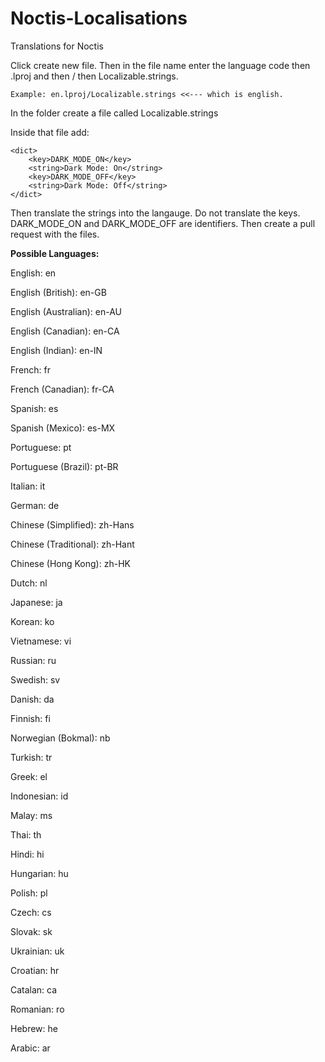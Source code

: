 # Noctis-Localisations
Translations for Noctis

Click create new file. Then in the file name enter the language code then .lproj and then / then Localizable.strings.

    Example: en.lproj/Localizable.strings <<--- which is english. 
    
In the folder create a file called Localizable.strings

Inside that file add:

    <dict>
        <key>DARK_MODE_ON</key>
        <string>Dark Mode: On</string>
        <key>DARK_MODE_OFF</key>
        <string>Dark Mode: Off</string>
    </dict>

Then translate the strings into the langauge. Do not translate the keys. DARK_MODE_ON and DARK_MODE_OFF are identifiers. Then create a pull request with the files.

<b>Possible Languages:</b>

English: en

English (British):	en-GB

English (Australian):	en-AU

English (Canadian):	en-CA

English (Indian):	en-IN

French:	fr

French (Canadian):	fr-CA

Spanish:	es

Spanish (Mexico):	es-MX

Portuguese:	pt

Portuguese (Brazil):	pt-BR

Italian:	it

German:	de	

Chinese (Simplified):	zh-Hans

Chinese (Traditional):	zh-Hant

Chinese (Hong Kong):	zh-HK

Dutch:	nl

Japanese:	ja

Korean:	ko

Vietnamese:	vi

Russian:	ru

Swedish:	sv

Danish:	da

Finnish:	fi

Norwegian (Bokmal):	nb

Turkish:	tr

Greek:	el

Indonesian:	id

Malay:	ms

Thai:	th

Hindi:	hi

Hungarian:	hu

Polish:	pl

Czech:	cs

Slovak:	sk

Ukrainian:	uk

Croatian:	hr

Catalan:	ca	

Romanian:	ro

Hebrew:	he

Arabic:	ar
